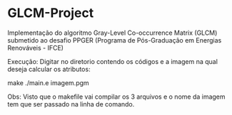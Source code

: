 # GLCM-Project
Implementação do algoritmo Gray-Level Co-occurrence Matrix (GLCM) submetido ao desafio PPGER (Programa de Pós-Graduação em Energias Renováveis - IFCE)

Execução: Digitar no diretorio contendo os códigos e a imagem na qual deseja calcular os atributos:

make ./main.e imagem.pgm

Obs: Visto que o makefile vai compilar os 3 arquivos e o nome da imagem tem que ser passado na linha de comando.

